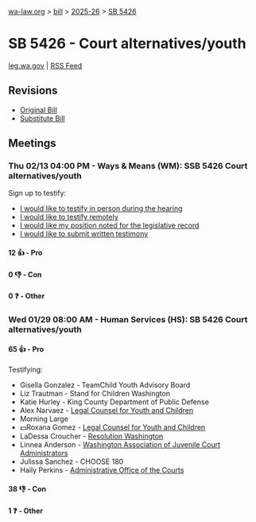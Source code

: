 [wa-law.org](/) > [bill](/bill/) > [2025-26](/bill/2025-26/) > [SB 5426](/bill/2025-26/sb/5426/)

# SB 5426 - Court alternatives/youth
[leg.wa.gov](https://app.leg.wa.gov/billsummary?BillNumber=5426&Year=2025&Initiative=false) | [RSS Feed](./rss.xml)

## Revisions
* [Original Bill](1/)
* [Substitute Bill](S/)

## Meetings
### Thu 02/13 04:00 PM - Ways & Means (WM): SSB 5426 Court alternatives/youth
Sign up to testify:
* [I would like to testify in person during the hearing](https://app.leg.wa.gov/csi/Testifier/Add?chamber=House&mId=32734&aId=163739&caId=25756&tId=1)
* [I would like to testify remotely](https://app.leg.wa.gov/csi/Testifier/Add?chamber=House&mId=32734&aId=163739&caId=25756&tId=2)
* [I would like my position noted for the legislative record](https://app.leg.wa.gov/csi/Testifier/Add?chamber=House&mId=32734&aId=163739&caId=25756&tId=3)
* [I would like to submit written testimony](https://app.leg.wa.gov/csi/Testifier/Add?chamber=House&mId=32734&aId=163739&caId=25756&tId=4)

#### 12 👍 - Pro

#### 0 👎 - Con

#### 0 ❓ - Other

### Wed 01/29 08:00 AM - Human Services (HS): SB 5426 Court alternatives/youth
#### 65 👍 - Pro
Testifying:
* Gisella Gonzalez - TeamChild Youth Advisory Board
* Liz Trautman - Stand for Children Washington
* Katie Hurley - King County Department of Public Defense
* Alex Narvaez - [Legal Counsel for Youth and Children](/org/legal_counsel_for_youth_and_children/)
* Morning Large
* 💵Roxana Gomez - [Legal Counsel for Youth and Children](/org/legal_counsel_for_youth_and_children/)
* LaDessa Croucher - [Resolution Washington](/org/resolution_washington/)
* Linnea Anderson - [Washington Association of Juvenile Court Administrators](/org/washington_association_of_juvenile_court_administrators/)
* Julissa Sanchez - CHOOSE 180
* Haily Perkins - [Administrative Office of the Courts](/org/administrative_office_of_the_courts/)

#### 38 👎 - Con

#### 1 ❓ - Other
